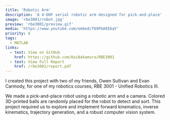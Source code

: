 ```yaml
---
title: 'Robotic Arm'
description: 'A 4-DOF serial robotic arm designed for pick-and-place'
image: 'rbe3001/robot.jpg'
preview: 'rbe3001/preview.gif'
media: 'https://www.youtube.com/embed/f69PbA9I6qY'
priority: 6
tags:
  - MATLAB
links:
  - text: View on GitHub
    href: https://github.com/KaiNakamura/RBE3001
  - text: View Full Report
    href: /rbe3001/report.pdf
---
```


I created this project with two of my friends, Owen Sullivan and Evan Carmody, for one of my robotics courses, RBE 3001 - Unified Robotics III.

We made a pick-and-place robot using a robotic arm and a camera. Colored 3D-printed balls are randomly placed for the robot to detect and sort. This project required us to explore and implement forward kinematics, inverse kinematics, trajectory generation, and a robust computer vision system.

